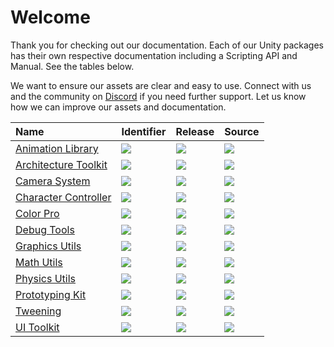 # Welcome

Thank you for checking out our documentation. Each of our Unity packages has their own respective documentation including a Scripting API and Manual. See the tables below.

We want to ensure our assets are clear and easy to use. Connect with us and the community on [Discord](https://discord.gg/DdYyWVb) if you need further support. Let us know how we can improve our assets and documentation.

| Name                                                                        | Identifier                                                                          | Release                                                                                                                                                  | Source                                                                                                                   |
| :-------------------------------------------------------------------------- | :---------------------------------------------------------------------------------- | :------------------------------------------------------------------------------------------------------------------------------------------------------- | :----------------------------------------------------------------------------------------------------------------------- |
| [Animation Library](https://docs.zigurous.com/com.zigurous.animation)       | ![](https://img.shields.io/badge/-com.zigurous.animation-lightgrey?color=4c4c4c)    | [![](https://img.shields.io/github/package-json/v/zigurous/unity-animation-library)](https://github.com/zigurous/unity-animation-library/releases)       | [![](https://img.shields.io/badge/github-repo-blue?logo=github)](https://github.com/zigurous/unity-animation-library)    |
| [Architecture Toolkit](https://docs.zigurous.com/com.zigurous.architecture) | ![](https://img.shields.io/badge/-com.zigurous.architecture-lightgrey?color=4c4c4c) | [![](https://img.shields.io/github/package-json/v/zigurous/unity-architecture-toolkit)](https://github.com/zigurous/unity-architecture-toolkit/releases) | [![](https://img.shields.io/badge/github-repo-blue?logo=github)](https://github.com/zigurous/unity-architecture-toolkit) |
| [Camera System](https://docs.zigurous.com/com.zigurous.camerasystem)        | ![](https://img.shields.io/badge/-com.zigurous.camerasystem-lightgrey?color=4c4c4c) | [![](https://img.shields.io/badge/version-v1.0.0--preview-yellow)](https://github.com/zigurous/unity-camera-system/releases)                                | ![](https://img.shields.io/badge/-N/A-lightgrey?color=4c4c4c)                                                            |
| [Character Controller](https://docs.zigurous.com/com.zigurous.character)    | ![](https://img.shields.io/badge/-com.zigurous.character-lightgrey?color=4c4c4c)    | [![](https://img.shields.io/badge/version-v1.0.0--preview-yellow)](https://github.com/zigurous/unity-character-controller/releases)                         | ![](https://img.shields.io/badge/-N/A-lightgrey?color=4c4c4c)                                                            |
| [Color Pro](https://docs.zigurous.com/com.zigurous.color)                   | ![](https://img.shields.io/badge/-com.zigurous.color-lightgrey?color=4c4c4c)        | [![](https://img.shields.io/badge/version-v1.3.0-blue)](https://u3d.as/2FRV#releases)                                                                    | [![](https://img.shields.io/badge/unity-store-blue?logo=unity)](https://u3d.as/2FRV)                                     |
| [Debug Tools](https://docs.zigurous.com/com.zigurous.debug)                 | ![](https://img.shields.io/badge/-com.zigurous.debug-lightgrey?color=4c4c4c)        | [![](https://img.shields.io/github/package-json/v/zigurous/unity-debug-tools)](https://github.com/zigurous/unity-debug-tools/releases)                   | [![](https://img.shields.io/badge/github-repo-blue?logo=github)](https://github.com/zigurous/unity-debug-tools)          |
| [Graphics Utils](https://docs.zigurous.com/com.zigurous.graphics)           | ![](https://img.shields.io/badge/-com.zigurous.graphics-lightgrey?color=4c4c4c)     | [![](https://img.shields.io/github/package-json/v/zigurous/unity-graphics-utils)](https://github.com/zigurous/unity-graphics-utils/releases)             | [![](https://img.shields.io/badge/github-repo-blue?logo=github)](https://github.com/zigurous/unity-graphics-utils)       |
| [Math Utils](https://docs.zigurous.com/com.zigurous.math)                   | ![](https://img.shields.io/badge/-com.zigurous.math-lightgrey?color=4c4c4c)         | [![](https://img.shields.io/github/package-json/v/zigurous/unity-math-utils)](https://github.com/zigurous/unity-math-utils/releases)                     | [![](https://img.shields.io/badge/github-repo-blue?logo=github)](https://github.com/zigurous/unity-math-utils)           |
| [Physics Utils](https://docs.zigurous.com/com.zigurous.physics)             | ![](https://img.shields.io/badge/-com.zigurous.physics-lightgrey?color=4c4c4c)      | [![](https://img.shields.io/github/package-json/v/zigurous/unity-physics-utils)](https://github.com/zigurous/unity-physics-utils/releases)               | [![](https://img.shields.io/badge/github-repo-blue?logo=github)](https://github.com/zigurous/unity-physics-utils)        |
| [Prototyping Kit](https://docs.zigurous.com/com.zigurous.prototyping)       | ![](https://img.shields.io/badge/-com.zigurous.prototyping-lightgrey?color=4c4c4c)  | [![](https://img.shields.io/github/package-json/v/zigurous/unity-prototyping-kit)](https://github.com/zigurous/unity-prototyping-kit/releases)           | [![](https://img.shields.io/badge/github-repo-blue?logo=github)](https://github.com/zigurous/unity-prototyping-kit)      |
| [Tweening](https://docs.zigurous.com/com.zigurous.tweening)                 | ![](https://img.shields.io/badge/-com.zigurous.tweening-lightgrey?color=4c4c4c)     | [![](https://img.shields.io/github/package-json/v/zigurous/unity-tweening-system)](https://github.com/zigurous/unity-tweening-system/releases)           | [![](https://img.shields.io/badge/github-repo-blue?logo=github)](https://github.com/zigurous/unity-tweening-system)      |
| [UI Toolkit](https://docs.zigurous.com/com.zigurous.ui)                     | ![](https://img.shields.io/badge/-com.zigurous.ui-lightgrey?color=4c4c4c)           | [![](https://img.shields.io/github/package-json/v/zigurous/unity-ui-toolkit)](https://github.com/zigurous/unity-ui-toolkit/releases)                     | [![](https://img.shields.io/badge/github-repo-blue?logo=github)](https://github.com/zigurous/unity-ui-toolkit)           |

